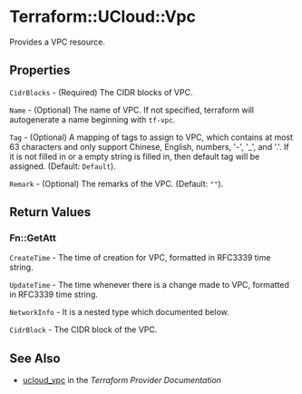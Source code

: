 # Terraform::UCloud::Vpc

Provides a VPC resource.

## Properties

`CidrBlocks` - (Required) The CIDR blocks of VPC.

`Name` - (Optional) The name of VPC. If not specified, terraform will autogenerate a name beginning with `tf-vpc`.

`Tag` - (Optional) A mapping of tags to assign to VPC, which contains at most 63 characters and only support Chinese, English, numbers, '-', '_', and '.'. If it is not filled in or a empty string is filled in, then default tag will be assigned. (Default: `Default`).

`Remark` - (Optional) The remarks of the VPC. (Default: `""`).


## Return Values

### Fn::GetAtt

`CreateTime` - The time of creation for VPC, formatted in RFC3339 time string.

`UpdateTime` - The time whenever there is a change made to VPC, formatted in RFC3339 time string.

`NetworkInfo` - It is a nested type which documented below.

`CidrBlock` - The CIDR block of the VPC.

## See Also

* [ucloud_vpc](https://www.terraform.io/docs/providers/ucloud/r/vpc.html) in the _Terraform Provider Documentation_
